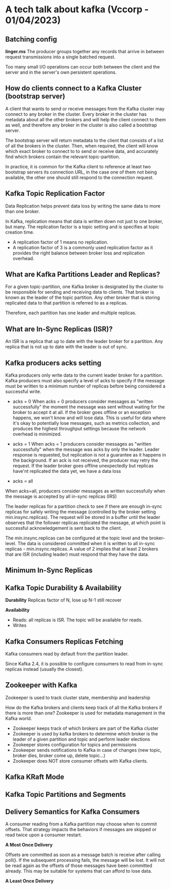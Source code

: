 # A tech talk about kafka (Vccorp - 01/04/2023) 

## Batching config

**linger.ms**
The producer groups together any records that arrive in between request transmissions into a single batched request.


Too many small I/O operations can occur both between the client and the server and in the server's own persistent operations.

## How do clients connect to a Kafka Cluster (bootstrap server)

A client that wants to send or receive messages from the Kafka cluster may connect to any broker in the cluster. Every broker in the cluster has metadata about all the other brokers and will help the client connect to them as well, and therefore any broker in the cluster is also called a bootstrap server.

The bootstrap server will return metadata to the client that consists of a list of all the brokers in the cluster. Then, when required, the client will know which exact broker to connect to to send or receive data, and accurately find which brokers contain the relevant topic-partition.

In practice, it is common for the Kafka client to reference at least two bootstrap servers its connection URL, in the case one of them not being available, the other one should still respond to the connection request.

## Kafka Topic Replication Factor

Data Replication helps prevent data loss by writing the same data to more than one broker.

In Kafka, replication means that data is written down not just to one broker, but many.
The replication factor is a topic setting and is specifies at topic creation time.
- A replication factor of 1 means no replication. 
- A replication factor of 3 is a commonly used replication factor as it provides the right balance between broker loss and replication overhead.

## What are Kafka Partitions Leader and Replicas?

For a given topic-partition, one Kafka broker is designated by the cluster to be responsible for sending and receiving data to clients. That broker is known as the leader of the topic partition. Any other broker that is storing replicated data to that partition is referred to as a replicas.

Therefore, each partition has one leader and multiple replicas.

## What are In-Sync Replicas (ISR)?

An ISR is a replica that up to date with the leader broker for a partition. Any replica that is not up to date with the leader is out of sync.

## Kafka producers acks setting

Kafka producers only write data to the current leader broker for a partition.
Kafka producers must also specify a level of acks to specify if the message must be written to a minimum number of replicas before being considered a successful write.

- acks = 0
When acks = 0 producers consider messages as "written successfully" the moment the message was sent without waiting for the broker to accept it at all.
If the broker goes offline  or an exception happens, we won't know and will lose data. This is useful for data where it's okay to potentially lose messages, such as metrics collection, and produces the highest throughput settings because the network overhead is minimized.

- acks = 1
When acks = 1 producers consider messages as "written successfully" when the message was acks by only the leader. 
Leader response is requested, but replication is not a guarantee as it happens in the background. If an ack is not received, the producer may retry the request. If the leader broker goes offline unexpectedly but replicas have'nt replicated the data yet, we have a data loss

- acks = all

When acks=all, producers consider messages as written successfully when the message is accepted by all in-sync replicas (IRS)

The leader replicas for a partition check to see if there are enough in-sync replicas for safely writing the message (controlled by the broker setting min.insync.replicas). The request will be stored in a buffer until the leader observes that the follower replicas replicated the message, at which point is successful acknowledgement is sent back to the client. 

The min.insync.replicas can be configured at the topic level and the broker-level. The data is considered committed when it is written to all in-sync replicas - min.insync.replicas. A value of 2 implies that at least 2 brokers that are ISR (including leader) must respond that they have the data.


## Minimum In-Sync Replicas

## Kafka Topic Durability & Availability

**Durability** Replicas factor of N, lose up N-1 still recover

**Availability**

- Reads: all replicas is ISR. The topic will be available for reads.
- Writes

## Kafka Consumers Replicas Fetching

Kafka consumers read by default from the partition leader.

Since Kafka 2.4, it is possible to configure consumers to read from in-sync replicas instead (usually the closest).

## Zookeeper with Kafka

Zookeeper is used to track cluster state, membership and leadership

How do the Kafka brokers and clients keep track of all the Kafka brokers if there is more than one? 
Zookeeper is used for metadata management in the Kafka world. 
- Zookeeper keeps track of which brokers are part of the Kafka cluster
- Zookeeper is used by kafka brokers to determine which broker is the leader of a given partition and topic and perform leader elections
- Zookeeper stores configuration for topics and permissions
- Zookeeper sends notifications to Kafka in case of changes (new topic, broker dies, broker come up, delete topic...)
- Zookeeper does NOT store consumer offsets with Kafka clients.

## Kafka KRaft Mode

## Kafka Topic Partitions and Segments

## Delivery Semantics for Kafka Consumers

A consumer reading from a Kafka partition may choose when to commit offsets. That strategy impacts the behaviors if messages are skipped or read twice upon a consumer restart.

**A Most Once Delivery**

Offsets are committed as soon as a message batch is receive after calling poll(). If the subsequent processing fails, the message will be lost. It will not be read again as the offsets of those messages have been committed already. This may be suitable for systems that can afford to lose data.

**A Least Once Delivery**
